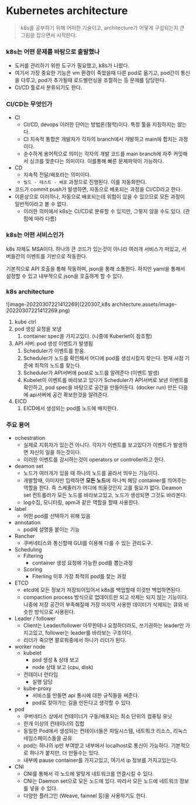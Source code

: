 # Kubernetes architecture

> k8s를 공부하기 위해 어떠한 기술이고, architecture가 어떻게 구성되는지 큰 그림을 잡으면서 시작한다.

### k8s는 어떤 문제를 바탕으로 출발했나

- 도커를 관리하기 위한 도구가 필요했고, k8s가 나왔다.
- 여기서 가장 중요한 기능은 vm 환경이 죽었을때 다른 pod로 옮기고, pod간이 통신을 다루고, pod가 추가될때 로드벨런싱을 조절하는 등 문제를 담당한다.
- CI/CD 툴로서 분류되기도 한다.

### CI/CD는 무엇인가

- CI
  - CI/CD, devops 이러한 단어는 방법론(철학)이다. 특정 툴을 지칭하지는 않는다.
  - CI 지속적 통합은 개발자가 각자의 branch에서 개발하고 main에 합치는 과정이다.
  - 순수하게 용어적으로 의미는 각자의 개발 코드를 main branch에 자주 커밋해서 싱크를 맞춘다는 의미이다. 이를통해 빠른 문제파악이 가능하다.
- CD
  - 지속적 전달/배포라는 의미이다.
  - `빌드 - 테스트 - 배포` 과정으로 진행된다. 이를 자동화한다.
- 코드가 commit push가 발생하면, 자동으로 배포되는 과정을 CI/CD라고 한다.
- 이론상으로 이러하나, 자동으로 배포되는데 위험이 있을 수 있으므로 모든 과정이 일반적이라고 볼 수 없다.
  - 이러한 의미에서 k8s는 CI/CD로 분류할 수 있지만, 그렇지 않을 수도 있다. (관점에 따라 다름)

### k8s는 어떤 서비스인가

k8s 자체도 MSA이다. 하나의 큰 코드가 있는것이 아니라 여러개 서비스가 떠있고, 서버들간의 이벤트를 기반으로 작동한다.

기본적으로 API 호출을 통해 작동하며, json을 통해 소통한다. 하지만 yaml을 통해서 설정할 수 있고 내부적으로 json을 호출하게 할 수 있다.

### k8s architecture

![image-20220307221412269](220307_k8s architecture.assets/image-20220307221412269.png)

1. kube ctrl
2. pod 생성 요청을 보냄
   1. container spec을 가지고있다. (나중에 Kuberlet이 참조함)
3. API 서버: pod 생성 이벤트가 발생됨
   1. Scheduler가 이벤트를 받음.
   2. Scheduler가 노드를 확인해서 어디에 pod를 생성시킬지 찾는다. 현재 시점 기준에 최적의 노드를 찾는다.
   3. Scheduler가 API서버에 post로 노드를 알려준다 (이벤트 발생)
   4. Kubelet이 이벤트를 바라보고 있다가 Scheduler가 API서버로 보낸 이벤트를 확인하고, pod spec을 바탕으로 공간을 만들어둔다. (docker run) 만든 다음에 api서버에 공간 확보한것을 알려준다.
4. EICD
   1. EICD에서 생성되는 pod를 노드에 배치한다.

### 주요 용어

- ochestration
  - 실제로 지휘자가 있는건 아니다. 각자가 이벤트를 보고있다가 이벤트가 발생하면 자신의 일을 하는것이다.
  - 이러한 이벤트를 감시하는것이 operators or controller라고 한다.
- deamon set
  - 노드가 여러개가 있을 때 하나의 노드를 골라서 띄우는 기능이다.
  - 개발할때, 이미지만 입력하면 **모든 노드**에 하나씩 해당 container를 띄어주는 역할을 한다. 즉 스케줄러가 어디에 띄울것인지 고를 필요갸 없다. Deamon set 컨트롤러가 모든 노드를 바라보고있고, 노드가 생성되면 그것도 바라본다.
  - log수집, 모니터링, apm과 같은 역할을 할때 사용한다.
- label
  - 어떤 pod를 선택하기 위해 있음
- annotation
  - pod에 설명을 붙이는 기능
- Rancher
  - 쿠버네티스와 통신할때 GUI를 이용해 다룰 수 있는 관리도구.
- Scheduling
  - Filtering
    - container 생성 요청에 가능한 pod를 뽑는과정
  - Scoring
    - Fiterling 이후 가장 최적의 pod를 찾는 과정
- ETCD
  - etcd에 모든 정보가 저장되어있어서 k8s를 백업할때 이것만 백업하면된다.
  - compaction process 방식으로 업데이트만 되고 삭제는 되지 않는 기능이다. 나중에 저장 공간이 부족해질때 가장 마지막 사용한 데이터가 삭제되는 큐와 비슷한 방식으로 사용된다.
- Leader / follower
  - Client는 Leader/follower 아무한테나 요청하더라도, 쓰기권하는 leader만 가지고있고, follower는 leader를 바라보는 구조이다.
  - 리더가 죽으면 팔로워중에서 하나가 리더가 된다.
- worker node
  - kubelet
    - pod 생성 & 상태 보고
    - node 상태 보고 (cpu, disk)
  - 컨테이너 런타임
    - 실행 담당
  - kube-proxy
    - 서비스를 만들면 api 통시에 대한 규칙들을 써준다.
    - pod로 찾아가는 길을 만든다고 생각할 수 있다.
- pod
  - 쿠버네티스 상에서 컨테이너가 구동/배포되는 최소 단위의 컴퓨팅 유닛
  - 한개 이상의 컨테이너의 집합
  - 동일한 Pod에서 생성되는 컨테이너들은 파일시스템, 네트워크 리소스, 리눅스 네임스페이스들을 공유
  - pod는 하나의 ip만 부여받고 내부에서 localhost로 통신이 가능하다. 기본적으로 하나가 붙지만, 더 만들수는 있다.
  - 내부에 pause container를 가지고있고, 여기서 ip 정보를 가지고있는다.
- CNI
  - CNI를 통해서 각 노드에 알맞게 네트워크를 연결시킬 수 있다.
  - CNI는 Daemon set으로 모든 노드에 있다. 따라서 모든 노드에 네트워크 정보를 넣을 수 있다.
  - 다양한 플러그인 (Weave, fainnel 등)을 사용하기도 한다.

